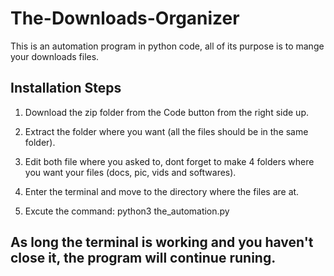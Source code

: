 # The-Downloads-Organizer

This is an automation program in python code, all of its purpose is to mange your downloads files.

## Installation Steps

1.  Download the zip folder from the Code button from the right side up.

2.  Extract the folder where you want (all the files should be in the same folder).

3. Edit both file where you asked to, dont forget to make 4 folders where you want your files (docs, pic, vids and softwares).

4. Enter the terminal and move to the directory where the files are at.

5. Excute the command: python3 the_automation.py



## As long the terminal is working and you haven't close it, the program will continue runing.
